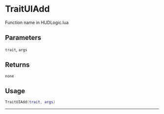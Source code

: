 # TraitUIAdd
Function name in HUDLogic.lua
## Parameters
`trait`, `args`
## Returns
`none`
## Usage
```lua
TraitUIAdd(trait, args)
```
---
